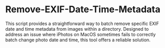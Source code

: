 # Remove-EXIF-Date-Time-Metadata
This script provides a straightforward way to batch remove specific EXIF date and time metadata from images within a directory. Designed to address an issue where iPhotos on MacOS sometimes fails to correctly batch change photo date and time, this tool offers a reliable solution.
